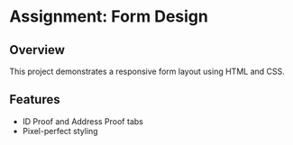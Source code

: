 # Assignment: Form Design

## Overview
This project demonstrates a responsive form layout using HTML and CSS.

## Features

- ID Proof and Address Proof tabs
- Pixel-perfect styling
